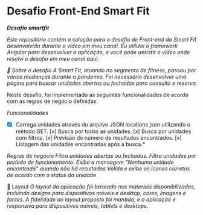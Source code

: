 # Desafio Front-End Smart Fit 

***Desafio smartfit***

*Este repositório contém a solução para o desafio de Front-end da Smart Fit desenvolvido durante o vídeo em meu canal. Eu utilizei o framework Angular para desenvolver a aplicação, e você pode assistir o vídeo onde resolvi o desafio em meu canal aqui.*

*📖 Sobre o desafio*
*A Smart Fit, atuando no segmento de fitness, passou por várias mudanças durante a pandemia. Foi necessário desenvolver uma página para buscar unidades abertas ou fechadas para consulta e reserva*.

Neste desafio, foi implementado as seguintes funcionalidades de acordo com as regras de negócio definidas:

*Funcionalidades*
*[x] Carrega unidades através do arquivo JSON locations.json utilizando o método GET. [x] Busca por todas as unidades. [x] Busca por unidades com filtros. [x] Previsão do número de resultados encontrados. [x] Listagem das unidades encontradas após a busca.*

*Regras de negócio*
*Filtra unidades abertas ou fechadas.
Filtra unidades por período de funcionamento.
Exibe a mensagem "Nenhuma unidade encontrada" quando não há resultados*
*Valida e exibe os ícones corretos de acordo com o status da unidade*

🎨 Layout
*O layout da aplicação foi baseado nos materiais disponibilizados, incluindo designs para dispositivos móveis e desktop, cores, imagens e fontes. A fidelidade ao layout proposto foi mantida, e a aplicação é responsiva para dispositivos móveis, tablets e desktops.*
